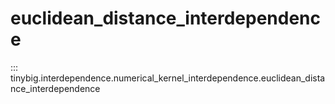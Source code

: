 # euclidean_distance_interdependence

::: tinybig.interdependence.numerical_kernel_interdependence.euclidean_distance_interdependence